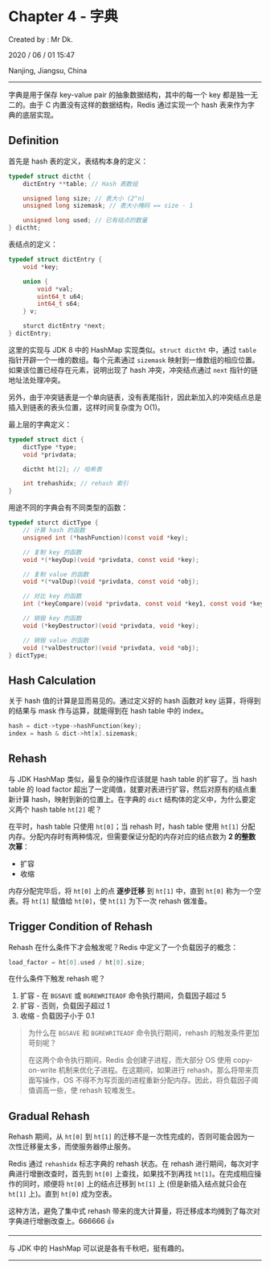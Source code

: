 # Chapter 4 - 字典

Created by : Mr Dk.

2020 / 06 / 01 15:47

Nanjing, Jiangsu, China

---

字典是用于保存 key-value pair 的抽象数据结构，其中的每一个 key 都是独一无二的。由于 C 内置没有这样的数据结构，Redis 通过实现一个 hash 表来作为字典的底层实现。

## Definition

首先是 hash 表的定义，表结构本身的定义：

```c
typedef struct dictht {
    dictEntry **table; // Hash 表数组

    unsigned long size; // 表大小 (2^n)
    unsigned long sizemask; // 表大小掩码 == size - 1

    unsigned long used; // 已有结点的数量
} dictht;
```

表结点的定义：

```c
typedef struct dictEntry {
    void *key;

    union {
        void *val;
        uint64_t u64;
        int64_t s64;
    } v;

    sturct dictEntry *next;
} dictEntry;
```

这里的实现与 JDK 8 中的 HashMap 实现类似。`struct dictht` 中，通过 `table` 指针开辟一个一维的数组。每个元素通过 `sizemask` 映射到一维数组的相应位置。如果该位置已经存在元素，说明出现了 hash 冲突，冲突结点通过 `next` 指针的链地址法处理冲突。

另外，由于冲突链表是一个单向链表，没有表尾指针，因此新加入的冲突结点总是插入到链表的表头位置，这样时间复杂度为 O(1)。

最上层的字典定义：

```c
typedef struct dict {
    dictType *type;
    void *privdata;

    dictht ht[2]; // 哈希表

    int trehashidx; // rehash 索引
}
```

用途不同的字典会有不同类型的函数：

```c
typedef sturct dictType {
    // 计算 hash 的函数
    unsigned int (*hashFunction)(const void *key);

    // 复制 key 的函数
    void *(*keyDup)(void *privdata, const void *key);

    // 复制 value 的函数
    void *(*valDup)(void *privdata, const void *obj);

    // 对比 key 的函数
    int (*keyCompare)(void *privdata, const void *key1, const void *key2);

    // 销毁 key 的函数
    void (*keyDestructor)(void *privdata, void *key);

    // 销毁 value 的函数
    void (*valDestructor)(void *privdata, void *obj);
} dictType;
```

## Hash Calculation

关于 hash 值的计算是显而易见的。通过定义好的 hash 函数对 key 运算，将得到的结果与 mask 作与运算，就能得到在 hash table 中的 index。

```c
hash = dict->type->hashFunction(key);
index = hash & dict->ht[x].sizemask;
```

## Rehash

与 JDK HashMap 类似，最复杂的操作应该就是 hash table 的扩容了。当 hash table 的 load factor 超出了一定阈值，就要对表进行扩容，然后对原有的结点重新计算 hash，映射到新的位置上。在字典的 `dict` 结构体的定义中，为什么要定义两个 hash table `ht[2]` 呢？

在平时，hash table 只使用 `ht[0]`；当 rehash 时，hash table 使用 `ht[1]` 分配内存。分配内存时有两种情况，但需要保证分配的内存对应的结点数为 **2 的整数次幂**：

* 扩容
* 收缩

内存分配完毕后，将 `ht[0]` 上的点 **逐步迁移** 到 `ht[1]` 中，直到 `ht[0]` 称为一个空表。将 `ht[1]` 赋值给 `ht[0]`，使 `ht[1]` 为下一次 rehash 做准备。

## Trigger Condition of Rehash

Rehash 在什么条件下才会触发呢？Redis 中定义了一个负载因子的概念：

```c
load_factor = ht[0].used / ht[0].size;
```

在什么条件下触发 rehash 呢？

1. 扩容 - 在 `BGSAVE` 或 `BGREWRITEAOF` 命令执行期间，负载因子超过 5
2. 扩容 - 否则，负载因子超过 1
3. 收缩 - 负载因子小于 0.1

> 为什么在 `BGSAVE` 和 `BGREWRITEAOF` 命令执行期间，rehash 的触发条件更加苛刻呢？
>
> 在这两个命令执行期间，Redis 会创建子进程，而大部分 OS 使用 copy-on-write 机制来优化子进程。在这期间，如果进行 rehash，那么将带来页面写操作，OS 不得不为写页面的进程重新分配内存。因此，将负载因子阈值调高一些，使 rehash 较难发生。

## Gradual Rehash

Rehash 期间，从 `ht[0]` 到 `ht[1]` 的迁移不是一次性完成的，否则可能会因为一次性迁移量太多，而使服务器停止服务。

Redis 通过 `rehashidx` 标志字典的 rehash 状态。在 rehash 进行期间，每次对字典进行增删改查时，首先到 `ht[0]` 上查找，如果找不到再找 `ht[1]`。在完成相应操作的同时，顺便将 `ht[0]` 上的结点迁移到 `ht[1]` 上 (但是新插入结点就只会在 `ht[1]` 上)。直到 `ht[0]` 成为空表。

这种方法，避免了集中式 rehash 带来的庞大计算量，将迁移成本均摊到了每次对字典进行增删改查上。666666 👍

---

与 JDK 中的 HashMap 可以说是各有千秋吧，挺有趣的。

---

